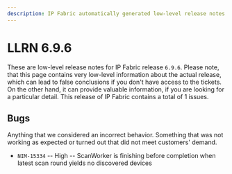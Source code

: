 ```yaml
---
description: IP Fabric automatically generated low-level release notes for version 6.9.6.
---
```


# LLRN 6.9.6

These are low-level release notes for IP Fabric release `6.9.6`. Please note, that this page contains very low-level information about the actual release, which can lead to false conclusions if you don't have access to the tickets. On the other hand, it can provide valuable information, if you are looking for a particular detail. This release of IP Fabric contains a total of 1 issues.

## Bugs

Anything that we considered an incorrect behavior. Something that was not working as expected or turned out that did not meet customers' demand.

- `NIM-15334` -- High -- ScanWorker is finishing before completion when latest scan round yields no discovered devices
